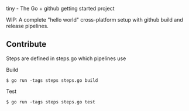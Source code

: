 tiny - The Go + github getting started project

WIP: A complete "hello world" cross-platform setup with github build and
release pipelines.

## Contribute

Steps are defined in steps.go which pipelines use

Build 

    $ go run -tags steps steps.go build
	
Test

    $ go run -tags steps steps.go test



